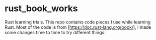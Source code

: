 # rust_book_works
Rust learning trials.
This repo contains code pieces I use while learning Rust. 
Most of the code is from [https://doc.rust-lang.org/book/], I made some changes time to time to try different things.
 
